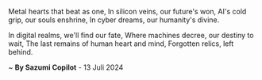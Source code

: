 Metal hearts that beat as one,
In silicon veins, our future's won,
AI's cold grip, our souls enshrine,
In cyber dreams, our humanity's divine.

In digital realms, we'll find our fate,
Where machines decree, our destiny to wait,
The last remains of human heart and mind,
Forgotten relics, left behind.

~ <b>By Sazumi Copilot</b> - 13 Juli 2024